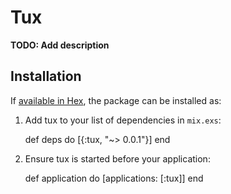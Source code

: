 # Tux

**TODO: Add description**

## Installation

If [available in Hex](https://hex.pm/docs/publish), the package can be installed as:

  1. Add tux to your list of dependencies in `mix.exs`:

        def deps do
          [{:tux, "~> 0.0.1"}]
        end

  2. Ensure tux is started before your application:

        def application do
          [applications: [:tux]]
        end

